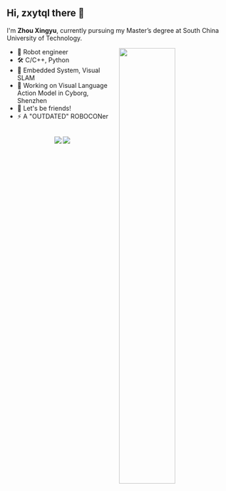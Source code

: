 ## Hi, zxytql there 👋 

I'm **Zhou Xingyu**, currently pursuing my Master’s degree at South China University of Technology.

<picture>
  <img align="right" width="50%" src="https://github-readme-stats-zxytqls-projects.vercel.app/api?username=zxytql&theme=vue&hide=contribs&show_icons=true&rank_icon=github&hide_border=true">
</picture>

- 👾 Robot engineer
- 🛠️ C/C++, Python
- 🔬 Embedded System, Visual SLAM
- 🔭 Working on Visual Language Action Model in Cyborg, Shenzhen
- 🤗 Let's be friends!
- ⚡  A "OUTDATED" ROBOCONer
</br>
<div align="center"> 
  <img src="https://vbr.nathanchung.dev/badge?page_id=zxytql&lcolor=fff&color=000&style=for-the-badge&logo=Github&logoColor=181717&text=Github" /> 
  <img src="https://vbr.nathanchung.dev/badge?page_id=zxytql.top&lcolor=fff&color=000&style=for-the-badge&logo=apache spark&logoColor=E25A1C&hit=false&text=zxytql.top" /> 
</div>


<!--
---
<picture>
  <img align="center" src="https://github-readme-activity-graph.vercel.app/graph?username=zxytql&theme=minimal">
</picture>
-->
